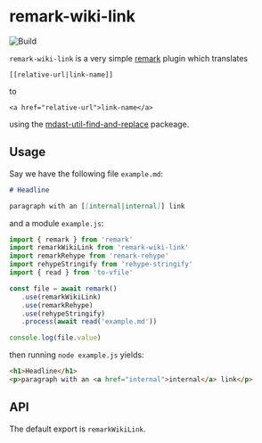 # remark-wiki-link

![Build](https://github.com/thomd/remark-wiki-link/workflows/plugin-test/badge.svg)

`remark-wiki-link` is a very simple [remark](https://github.com/syntax-tree/mdast-util-find-and-replace) plugin which translates

    [[relative-url|link-name]]

to

    <a href="relative-url">link-name</a>

using the [mdast-util-find-and-replace](https://github.com/syntax-tree/mdast-util-find-and-replace) packeage.

## Usage

Say we have the following file `example.md`:

```markdown
# Headline

paragraph with an [[internal|internal]] link
```

and a module `example.js`:

```js
import { remark } from 'remark'
import remarkWikiLink from 'remark-wiki-link'
import remarkRehype from 'remark-rehype'
import rehypeStringify from 'rehype-stringify'
import { read } from 'to-vfile'

const file = await remark()
   .use(remarkWikiLink)
   .use(remarkRehype)
   .use(rehypeStringify)
   .process(await read('example.md'))

console.log(file.value)
```

then running `node example.js` yields:

```html
<h1>Headline</h1>
<p>paragraph with an <a href="internal">internal</a> link</p>
```

## API

The default export is `remarkWikiLink`.
